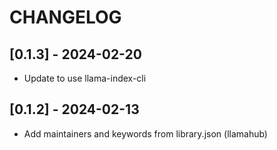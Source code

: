 # CHANGELOG

## [0.1.3] - 2024-02-20

- Update to use llama-index-cli

## [0.1.2] - 2024-02-13

- Add maintainers and keywords from library.json (llamahub)
